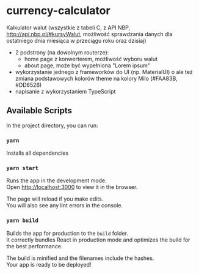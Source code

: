 # currency-calculator

Kalkulator walut (wszystkie z tabeli C, z API NBP, http://api.nbp.pl/#kursyWalut, możliwość sprawdzania danych dla ostatniego dnia miesiąca w przeciągu roku oraz dzisiaj)

* 2 podstrony (na dowolnym routerze):
    * home page z konwerterem, możliwość wyboru walut
    * about page, może być wypełniona "Lorem ipsum"
* wykorzystanie jednego z frameworków do UI (np. MaterialUI) o ale też zmiana podstawowych kolorów theme na kolory Milo (#FAA83B, #DD6526)
* napisanie z wykorzystaniem TypeScript

## Available Scripts

In the project directory, you can run:

### `yarn`

Installs all dependencies

### `yarn start`

Runs the app in the development mode.\
Open [http://localhost:3000](http://localhost:3000) to view it in the browser.

The page will reload if you make edits.\
You will also see any lint errors in the console.

### `yarn build`

Builds the app for production to the `build` folder.\
It correctly bundles React in production mode and optimizes the build for the best performance.

The build is minified and the filenames include the hashes.\
Your app is ready to be deployed!
